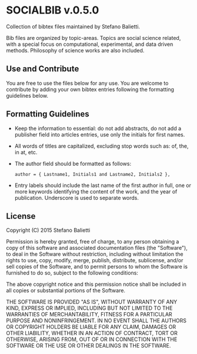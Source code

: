 # SOCIALBIB v.0.5.0

Collection of bibtex files maintained by Stefano Balietti.


Bib files are organized by topic-areas. Topics are social science
related, with a special focus on computational, experimental, and data
driven methods. Philosophy of science works are also included.

## Use and Contribute

You are free to use the files below for any use. You are welcome to
contribute by adding your own bibtex entries following the formatting
guidelines below.

## Formatting Guidelines

 - Keep the information to essential: do not add abstracts, do not add a
   publisher field into articles entries, use only the initials for first
   names.

 - All words of titles are capitalized, excluding stop words such as: of,
   the, in at, etc.

 - The author field should be formatted as follows:

   `author = { Lastname1, Initials1 and Lastname2, Initials2 },`

 - Entry labels should include the last name of the first author in full,
   one or more keywords identifying the content of the work, and the year
   of publication. Underscore is used to separate words.


## License

Copyright (C) 2015 Stefano Balietti

Permission is hereby granted, free of charge, to any person obtaining
a copy of this software and associated documentation files (the
"Software"), to deal in the Software without restriction, including
without limitation the rights to use, copy, modify, merge, publish,
distribute, sublicense, and/or sell copies of the Software, and to
permit persons to whom the Software is furnished to do so, subject to
the following conditions:

The above copyright notice and this permission notice shall be
included in all copies or substantial portions of the Software.

THE SOFTWARE IS PROVIDED "AS IS", WITHOUT WARRANTY OF ANY KIND,
EXPRESS OR IMPLIED, INCLUDING BUT NOT LIMITED TO THE WARRANTIES OF
MERCHANTABILITY, FITNESS FOR A PARTICULAR PURPOSE AND
NONINFRINGEMENT. IN NO EVENT SHALL THE AUTHORS OR COPYRIGHT HOLDERS BE
LIABLE FOR ANY CLAIM, DAMAGES OR OTHER LIABILITY, WHETHER IN AN ACTION
OF CONTRACT, TORT OR OTHERWISE, ARISING FROM, OUT OF OR IN CONNECTION
WITH THE SOFTWARE OR THE USE OR OTHER DEALINGS IN THE SOFTWARE.
